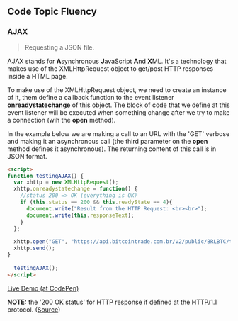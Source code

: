 ## Code Topic Fluency 

### AJAX
> Requesting a JSON file.

AJAX stands for **A**synchronous **J**avaScript **A**nd **X**ML. It's a technology that makes use of the XMLHttpRequest object to get/post HTTP responses inside a HTML page.

To make use of the XMLHttpRequest object, we need to create an instance of it, them define a callback function to the event listener **onreadystatechange** of this object. The block of code that we define at this event listener will be executed when something change after we try to make a connection (wih the **open** method).

In the example below we are making a call to an URL with the 'GET' verbose and making it an asynchronous call (the third parameter on the **open** method defines it asynchronous). The returning content of this call is in JSON format.

````html
<script>
function testingAJAX() {
  var xhttp = new XMLHttpRequest();
  xhttp.onreadystatechange = function() {
    //status 200 => OK (everything is OK)
    if (this.status == 200 && this.readyState == 4){
      document.write("Result from the HTTP Request: <br><br>");
      document.write(this.responseText);
    } 
  };
  
  xhttp.open("GET", "https://api.bitcointrade.com.br/v2/public/BRLBTC/ticker", true);
  xhttp.send();
}
  
  testingAJAX();
</script>
````
<a href="https://codepen.io/glaucioso/pen/wOPmGX" target="_blank">Live Demo (at CodePen)</a>

**NOTE:** the '200 OK status' for HTTP response if defined at the HTTP/1.1 protocol. ([Source](https://www.w3.org/Protocols/rfc2616/rfc2616-sec10.html))
